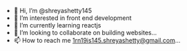 - 👋 Hi, I’m @shreyashetty145
- 👀 I’m interested in front end development
- 🌱 I’m currently learning reactjs
- 💞️ I’m looking to collaborate on building websites...
- 📫 How to reach me 1rn19is145.shreyashetty@gmail.com...

<!---
shreyashetty145/shreyashetty145 is a ✨ special ✨ repository because its `README.md` (this file) appears on your GitHub profile.
You can click the Preview link to take a look at your changes.
--->
